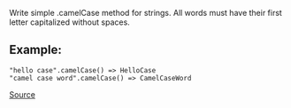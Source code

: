 Write simple .camelCase method for strings. All words must have their first letter capitalized without spaces.

## Example:
````
"hello case".camelCase() => HelloCase
"camel case word".camelCase() => CamelCaseWord
````

[Source](https://www.codewars.com/kata/587731fda577b3d1b0001196)
